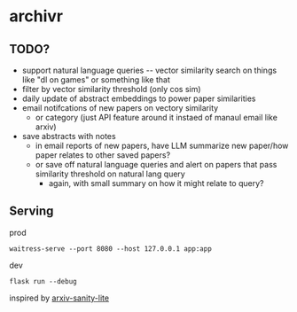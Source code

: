 # archivr

## TODO?

- support natural language queries -- vector similarity search on things like "dl on games" or something like that
- filter by vector similarity threshold (only cos sim)
- daily update of abstract embeddings to power paper similarities
- email notifcations of new papers on vectory similarity
  - or category (just API feature around it instaed of manaul email like arxiv)
- save abstracts with notes
  - in email reports of new papers, have LLM summarize new paper/how paper relates to other saved papers?
  - or save off natural language queries and alert on papers that pass similarity threshold on natural lang query
    - again, with small summary on how it might relate to query?

## Serving

prod
```
waitress-serve --port 8080 --host 127.0.0.1 app:app
```

dev
```
flask run --debug
```

inspired by [arxiv-sanity-lite](https://github.com/karpathy/arxiv-sanity-lite)
